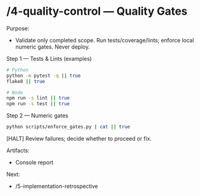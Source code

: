 # /4-quality-control — Quality Gates

Purpose:
- Validate only completed scope. Run tests/coverage/lints; enforce local numeric gates. Never deploy.

Step 1 — Tests & Lints (examples)
```bash
# Python
python -m pytest -q || true
flake8 || true

# Node
npm run -s lint || true
npm run -s test || true
```

Step 2 — Numeric gates
```bash
python scripts/enforce_gates.py | cat || true
```
[HALT] Review failures; decide whether to proceed or fix.

Artifacts:
- Console report

Next:
- /5-implementation-retrospective